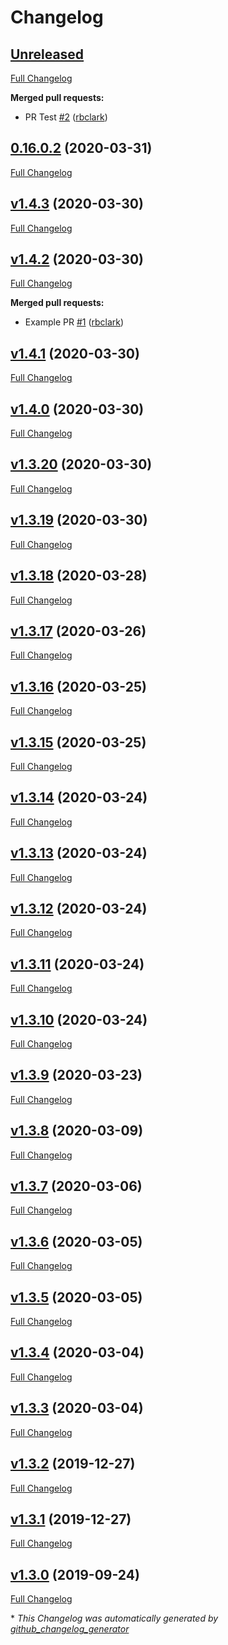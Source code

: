 # Changelog

## [Unreleased](https://github.com/rbclark/heimdall_tools/tree/HEAD)

[Full Changelog](https://github.com/rbclark/heimdall_tools/compare/0.16.0.2...HEAD)

**Merged pull requests:**

- PR Test [\#2](https://github.com/rbclark/heimdall_tools/pull/2) ([rbclark](https://github.com/rbclark))

## [0.16.0.2](https://github.com/rbclark/heimdall_tools/tree/0.16.0.2) (2020-03-31)

[Full Changelog](https://github.com/rbclark/heimdall_tools/compare/v1.4.3...0.16.0.2)

## [v1.4.3](https://github.com/rbclark/heimdall_tools/tree/v1.4.3) (2020-03-30)

[Full Changelog](https://github.com/rbclark/heimdall_tools/compare/v1.4.2...v1.4.3)

## [v1.4.2](https://github.com/rbclark/heimdall_tools/tree/v1.4.2) (2020-03-30)

[Full Changelog](https://github.com/rbclark/heimdall_tools/compare/v1.4.1...v1.4.2)

**Merged pull requests:**

- Example PR [\#1](https://github.com/rbclark/heimdall_tools/pull/1) ([rbclark](https://github.com/rbclark))

## [v1.4.1](https://github.com/rbclark/heimdall_tools/tree/v1.4.1) (2020-03-30)

[Full Changelog](https://github.com/rbclark/heimdall_tools/compare/v1.4.0...v1.4.1)

## [v1.4.0](https://github.com/rbclark/heimdall_tools/tree/v1.4.0) (2020-03-30)

[Full Changelog](https://github.com/rbclark/heimdall_tools/compare/v1.3.20...v1.4.0)

## [v1.3.20](https://github.com/rbclark/heimdall_tools/tree/v1.3.20) (2020-03-30)

[Full Changelog](https://github.com/rbclark/heimdall_tools/compare/v1.3.19...v1.3.20)

## [v1.3.19](https://github.com/rbclark/heimdall_tools/tree/v1.3.19) (2020-03-30)

[Full Changelog](https://github.com/rbclark/heimdall_tools/compare/v1.3.18...v1.3.19)

## [v1.3.18](https://github.com/rbclark/heimdall_tools/tree/v1.3.18) (2020-03-28)

[Full Changelog](https://github.com/rbclark/heimdall_tools/compare/v1.3.17...v1.3.18)

## [v1.3.17](https://github.com/rbclark/heimdall_tools/tree/v1.3.17) (2020-03-26)

[Full Changelog](https://github.com/rbclark/heimdall_tools/compare/v1.3.16...v1.3.17)

## [v1.3.16](https://github.com/rbclark/heimdall_tools/tree/v1.3.16) (2020-03-25)

[Full Changelog](https://github.com/rbclark/heimdall_tools/compare/v1.3.15...v1.3.16)

## [v1.3.15](https://github.com/rbclark/heimdall_tools/tree/v1.3.15) (2020-03-25)

[Full Changelog](https://github.com/rbclark/heimdall_tools/compare/v1.3.14...v1.3.15)

## [v1.3.14](https://github.com/rbclark/heimdall_tools/tree/v1.3.14) (2020-03-24)

[Full Changelog](https://github.com/rbclark/heimdall_tools/compare/v1.3.13...v1.3.14)

## [v1.3.13](https://github.com/rbclark/heimdall_tools/tree/v1.3.13) (2020-03-24)

[Full Changelog](https://github.com/rbclark/heimdall_tools/compare/v1.3.12...v1.3.13)

## [v1.3.12](https://github.com/rbclark/heimdall_tools/tree/v1.3.12) (2020-03-24)

[Full Changelog](https://github.com/rbclark/heimdall_tools/compare/v1.3.11...v1.3.12)

## [v1.3.11](https://github.com/rbclark/heimdall_tools/tree/v1.3.11) (2020-03-24)

[Full Changelog](https://github.com/rbclark/heimdall_tools/compare/v1.3.10...v1.3.11)

## [v1.3.10](https://github.com/rbclark/heimdall_tools/tree/v1.3.10) (2020-03-24)

[Full Changelog](https://github.com/rbclark/heimdall_tools/compare/v1.3.9...v1.3.10)

## [v1.3.9](https://github.com/rbclark/heimdall_tools/tree/v1.3.9) (2020-03-23)

[Full Changelog](https://github.com/rbclark/heimdall_tools/compare/v1.3.8...v1.3.9)

## [v1.3.8](https://github.com/rbclark/heimdall_tools/tree/v1.3.8) (2020-03-09)

[Full Changelog](https://github.com/rbclark/heimdall_tools/compare/v1.3.7...v1.3.8)

## [v1.3.7](https://github.com/rbclark/heimdall_tools/tree/v1.3.7) (2020-03-06)

[Full Changelog](https://github.com/rbclark/heimdall_tools/compare/v1.3.6...v1.3.7)

## [v1.3.6](https://github.com/rbclark/heimdall_tools/tree/v1.3.6) (2020-03-05)

[Full Changelog](https://github.com/rbclark/heimdall_tools/compare/v1.3.5...v1.3.6)

## [v1.3.5](https://github.com/rbclark/heimdall_tools/tree/v1.3.5) (2020-03-05)

[Full Changelog](https://github.com/rbclark/heimdall_tools/compare/v1.3.4...v1.3.5)

## [v1.3.4](https://github.com/rbclark/heimdall_tools/tree/v1.3.4) (2020-03-04)

[Full Changelog](https://github.com/rbclark/heimdall_tools/compare/v1.3.3...v1.3.4)

## [v1.3.3](https://github.com/rbclark/heimdall_tools/tree/v1.3.3) (2020-03-04)

[Full Changelog](https://github.com/rbclark/heimdall_tools/compare/v1.3.2...v1.3.3)

## [v1.3.2](https://github.com/rbclark/heimdall_tools/tree/v1.3.2) (2019-12-27)

[Full Changelog](https://github.com/rbclark/heimdall_tools/compare/v1.3.1...v1.3.2)

## [v1.3.1](https://github.com/rbclark/heimdall_tools/tree/v1.3.1) (2019-12-27)

[Full Changelog](https://github.com/rbclark/heimdall_tools/compare/v1.3.0...v1.3.1)

## [v1.3.0](https://github.com/rbclark/heimdall_tools/tree/v1.3.0) (2019-09-24)

[Full Changelog](https://github.com/rbclark/heimdall_tools/compare/c9c08305796eaf12d7abb2535c285a4acd2f5a91...v1.3.0)



\* *This Changelog was automatically generated by [github_changelog_generator](https://github.com/github-changelog-generator/github-changelog-generator)*
